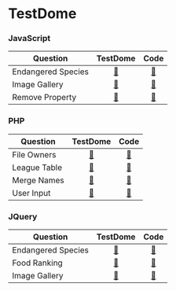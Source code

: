 # TestDome

### JavaScript
|Question|TestDome|Code|
| -------------|:-------------:|:-------------:|
|Endangered Species|<a href="https://www.testdome.com/questions/46758" target="_blank">:link:</a>|<a href="JavaScript/EndangeredSpecies.js" target="_blank">:link:</a>|
|Image Gallery|<a href="https://www.testdome.com/questions/62212" target="_blank">:link:</a>|<a href="JavaScript/ImageGallery.js" target="_blank">:link:</a>|
|Remove Property|<a href="https://www.testdome.com/questions/35859" target="_blank">:link:</a>|<a href="JavaScript/RemoveProperty.js" target="_blank">:link:</a>|

### PHP
|Question|TestDome|Code|
| -------------|:-------------:|:-------------:|
|File Owners|<a href="https://www.testdome.com/questions/php/fileowners/7274" target="_blank">:link:</a>|<a href="PHP/FileOwners.php" target="_blank">:link:</a>|
|League Table|<a href="https://www.testdome.com/questions/23355" target="_blank">:link:</a>|<a href="PHP/LeagueTable.php" target="_blank">:link:</a>|
|Merge Names|<a href="https://www.testdome.com/questions/62367" target="_blank">:link:</a>|<a href="PHP/MergeNames.php" target="_blank">:link:</a>|
|User Input|<a href="https://www.testdome.com/questions/36025" target="_blank">:link:</a>|<a href="PHP/UserInput.php" target="_blank">:link:</a>|

### JQuery
|Question|TestDome|Code|
| -------------|:-------------:|:-------------:|
|Endangered Species|<a href="https://www.testdome.com/questions/php/fileowners/46914" target="_blank">:link:</a>|<a href="jQuery/EndangeredSpecies.js" target="_blank">:link:</a>|
|Food Ranking|<a href="https://www.testdome.com/questions/35602" target="_blank">:link:</a>|<a href="jQuery/FoodRanking.js" target="_blank">:link:</a>|
|Image Gallery|<a href="https://www.testdome.com/questions/62218" target="_blank">:link:</a>|<a href="jQuery/ImageGallery.js" target="_blank">:link:</a>|
